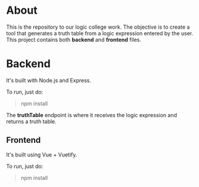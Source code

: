 # About

This is the repository to our logic college work. The objective is to create a tool that generates a truth table from a logic expression entered by the user.
This project contains both **backend** and **frontend** files.


# Backend
It's built with Node.js and Express. 

To run, just do:
>npm install

The **truthTable** endpoint is where it receives the logic expression and returns a truth table.

## Frontend
It's built using Vue + Vuetify.

To run, just do:
>npm install



